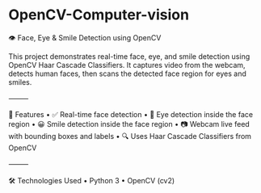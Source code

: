# OpenCV-Computer-vision

👁️ Face, Eye & Smile Detection using OpenCV

This project demonstrates real-time face, eye, and smile detection using OpenCV Haar Cascade Classifiers. It captures video from the webcam, detects human faces, then scans the detected face region for eyes and smiles.

⸻

🚀 Features
	•	✅ Real-time face detection
	•	👀 Eye detection inside the face region
	•	😀 Smile detection inside the face region
	•	📷 Webcam live feed with bounding boxes and labels
	•	🔍 Uses Haar Cascade Classifiers from OpenCV

⸻

🛠️ Technologies Used
	•	Python 3
	•	OpenCV (cv2)
